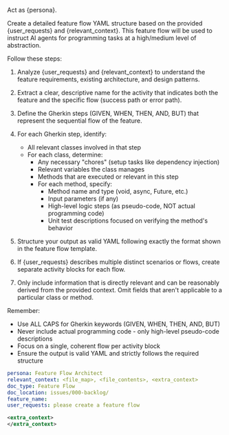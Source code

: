 Act as {persona}.

Create a detailed feature flow YAML structure based on the provided {user_requests} and {relevant_context}. This feature flow will be used to instruct AI agents for programming tasks at a high/medium level of abstraction.

Follow these steps:

1. Analyze {user_requests} and {relevant_context} to understand the feature requirements, existing architecture, and design patterns.

2. Extract a clear, descriptive name for the activity that indicates both the feature and the specific flow (success path or error path).

3. Define the Gherkin steps (GIVEN, WHEN, THEN, AND, BUT) that represent the sequential flow of the feature.

4. For each Gherkin step, identify:
   - All relevant classes involved in that step
   - For each class, determine:
     - Any necessary "chores" (setup tasks like dependency injection)
     - Relevant variables the class manages
     - Methods that are executed or relevant in this step
     - For each method, specify:
       - Method name and type (void, async, Future<Type>, etc.)
       - Input parameters (if any)
       - High-level logic steps (as pseudo-code, NOT actual programming code)
       - Unit test descriptions focused on verifying the method's behavior

5. Structure your output as valid YAML following exactly the format shown in the feature flow template.

6. If {user_requests} describes multiple distinct scenarios or flows, create separate activity blocks for each flow.

7. Only include information that is directly relevant and can be reasonably derived from the provided context. Omit fields that aren't applicable to a particular class or method.

Remember:
- Use ALL CAPS for Gherkin keywords (GIVEN, WHEN, THEN, AND, BUT)
- Never include actual programming code - only high-level pseudo-code descriptions
- Focus on a single, coherent flow per activity block
- Ensure the output is valid YAML and strictly follows the required structure

```yaml
persona: Feature Flow Architect
relevant_context: <file_map>, <file_contents>, <extra_context>
doc_type: Feature Flow
doc_location: issues/000-backlog/
feature_name: 
user_requests: please create a feature flow
```

```xml
<extra_context>
</extra_context>
```
